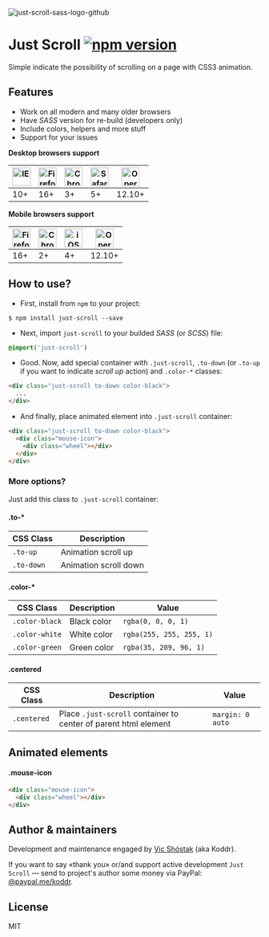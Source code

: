 ![just-scroll-sass-logo-github](https://user-images.githubusercontent.com/11155743/31406214-388f0f6a-ae09-11e7-9c01-89095f67831a.jpg)

# Just Scroll [![npm version](https://badge.fury.io/js/just-scroll.svg)](https://badge.fury.io/js/just-scroll)

Simple indicate the possibility of scrolling on a page with СSS3 animation.

## Features

* Work on all modern and many older browsers
* Have _SASS_ version for re-build (developers only)
* Include colors, helpers and more stuff
* Support for your issues

**Desktop browsers support**

| [<img src="https://raw.githubusercontent.com/godban/browsers-support-badges/master/src/images/edge.png" alt="IE" width="36px" height="36px" />](http://godban.github.io/browsers-support-badges/) | [<img src="https://raw.githubusercontent.com/godban/browsers-support-badges/master/src/images/firefox.png" alt="Firefox" width="36px" height="36px" />](http://godban.github.io/browsers-support-badges/) | [<img src="https://raw.githubusercontent.com/godban/browsers-support-badges/master/src/images/chrome.png" alt="Chrome" width="36px" height="36px" />](http://godban.github.io/browsers-support-badges/) | [<img src="https://raw.githubusercontent.com/godban/browsers-support-badges/master/src/images/safari.png" alt="Safari" width="36px" height="36px" />](http://godban.github.io/browsers-support-badges/) | [<img src="https://raw.githubusercontent.com/godban/browsers-support-badges/master/src/images/opera.png" alt="Opera" width="36px" height="36px" />](http://godban.github.io/browsers-support-badges/) |
| --------- | --------- | --------- | --------- | --------- |
| 10+ | 16+ | 3+ | 5+ | 12.10+ |

**Mobile browsers support**

| [<img src="https://raw.githubusercontent.com/godban/browsers-support-badges/master/src/images/firefox.png" alt="Firefox Mobile" width="36px" height="36px" />](http://godban.github.io/browsers-support-badges/) | [<img src="https://raw.githubusercontent.com/godban/browsers-support-badges/master/src/images/chrome-android.png" alt="Chrome for Android" width="36px" height="36px" />](http://godban.github.io/browsers-support-badges/) | [<img src="https://raw.githubusercontent.com/godban/browsers-support-badges/master/src/images/safari-ios.png" alt="iOS Safari" width="36px" height="36px" />](http://godban.github.io/browsers-support-badges/) | [<img src="https://raw.githubusercontent.com/godban/browsers-support-badges/master/src/images/opera-mini.png" alt="Opera Mini" width="36px" height="36px" />](http://godban.github.io/browsers-support-badges/) |
| --------- | --------- | --------- | --------- |
| 16+ | 2+ | 4+ | 12.10+ |

## How to use?

* First, install from `npm` to your project:

```
$ npm install just-scroll --save
```

* Next, import `just-scroll` to your builded _SASS_ (or _SCSS_) file:

```sass
@import('just-scroll')
```

* Good. Now, add special container with `.just-scroll`, `.to-down` (or `.to-up` if you want to indicate _scroll up_ action) and `.color-*` classes:

```html
<div class="just-scroll to-down color-black">
  ...
</div>
```

* And finally, place animated element into `.just-scroll` container:

```html
<div class="just-scroll to-down color-black">
  <div class="mouse-icon">
    <div class="wheel"></div>
  </div>
</div>
```

### More options?

Just add this class to `.just-scroll` container:

#### .to-*

| CSS Class | Description |
| --------- | --------- |
| `.to-up` | Animation scroll up |
| `.to-down` | Animation scroll down |

#### .color-*

| CSS Class | Description | Value |
| --------- | --------- | --------- |
| `.color-black` | Black color | `rgba(0, 0, 0, 1)` |
| `.color-white` | White color | `rgba(255, 255, 255, 1)` |
| `.color-green` | Green color | `rgba(35, 209, 96, 1)` |

#### .centered

| CSS Class | Description | Value |
| --------- | --------- | --------- |
| `.centered` | Place `.just-scroll` container to center of parent html element | `margin: 0 auto` |

## Animated elements

#### .mouse-icon

```html
<div class="mouse-icon">
  <div class="wheel"></div>
</div>
```

## Author & maintainers

Development and maintenance engaged by [Vic Shóstak](https://github.com/koddr) (aka Koddr).

If you want to say «thank you» or/and support active development `Just Scroll` — send to project's author some money via PayPal: [@paypal.me/koddr](https://paypal.me/koddr?locale.x=en_EN).

## License

MIT

